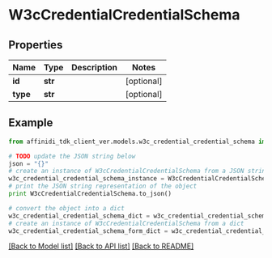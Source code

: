 # W3cCredentialCredentialSchema

## Properties

| Name     | Type    | Description | Notes      |
| -------- | ------- | ----------- | ---------- |
| **id**   | **str** |             | [optional] |
| **type** | **str** |             | [optional] |

## Example

```python
from affinidi_tdk_client_ver.models.w3c_credential_credential_schema import W3cCredentialCredentialSchema

# TODO update the JSON string below
json = "{}"
# create an instance of W3cCredentialCredentialSchema from a JSON string
w3c_credential_credential_schema_instance = W3cCredentialCredentialSchema.from_json(json)
# print the JSON string representation of the object
print W3cCredentialCredentialSchema.to_json()

# convert the object into a dict
w3c_credential_credential_schema_dict = w3c_credential_credential_schema_instance.to_dict()
# create an instance of W3cCredentialCredentialSchema from a dict
w3c_credential_credential_schema_form_dict = w3c_credential_credential_schema.from_dict(w3c_credential_credential_schema_dict)
```

[[Back to Model list]](../README.md#documentation-for-models) [[Back to API list]](../README.md#documentation-for-api-endpoints) [[Back to README]](../README.md)
